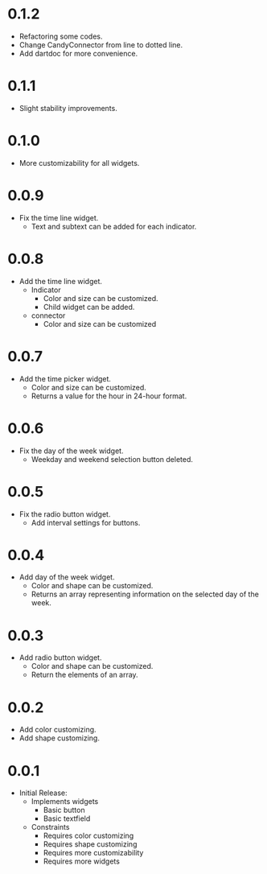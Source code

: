 # 0.1.2

- Refactoring some codes.
- Change CandyConnector from line to dotted line.
- Add dartdoc for more convenience.

# 0.1.1

- Slight stability improvements.

# 0.1.0

- More customizability for all widgets.

# 0.0.9

- Fix the time line widget.
  - Text and subtext can be added for each indicator.

# 0.0.8

- Add the time line widget.
  - Indicator
    - Color and size can be customized.
    - Child widget can be added.
  - connector
    - Color and size can be customized

# 0.0.7

- Add the time picker widget.
  - Color and size can be customized.
  - Returns a value for the hour in 24-hour format.

# 0.0.6

- Fix the day of the week widget.
  - Weekday and weekend selection button deleted.

# 0.0.5

- Fix the radio button widget.
  - Add interval settings for buttons.

# 0.0.4

- Add day of the week widget.
  - Color and shape can be customized.
  - Returns an array representing information on the selected day of the week.

# 0.0.3

- Add radio button widget.
  - Color and shape can be customized.
  - Return the elements of an array.

# 0.0.2

- Add color customizing.
- Add shape customizing.

# 0.0.1

- Initial Release:
  - Implements widgets
    - Basic button
    - Basic textfield
  - Constraints
    - Requires color customizing
    - Requires shape customizing
    - Requires more customizability
    - Requires more widgets